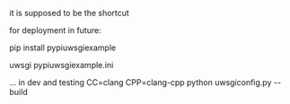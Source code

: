 
it is supposed to be the shortcut 

for deployment in future:

pip install pypiuwsgiexample



uwsgi pypiuwsgiexample.ini

... in dev and testing CC=clang CPP=clang-cpp python uwsgiconfig.py --build


